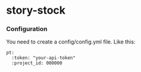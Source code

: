 # story-stock

### Configuration

You need to create a config/config.yml file. Like this:

    pt:
      :token: "your-api-token"
      :project_id: 000000
